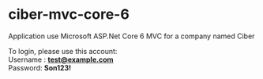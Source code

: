 # ciber-mvc-core-6
Application use Microsoft ASP.Net Core 6 MVC for a company named Ciber

To login, please use this account:
<br>Username : <strong>test@example.com </strong>
<br>Password: <strong>Son123!</strong>
